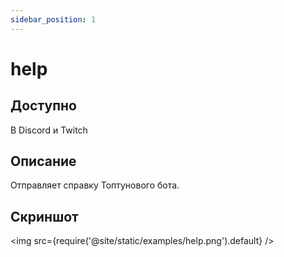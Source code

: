 ```yaml
---
sidebar_position: 1
---
```


# help

## Доступно

В Discord и Twitch

## Описание

Отправляет справку Топтунового бота.

## Скриншот
<img src={require('@site/static/examples/help.png').default} />
